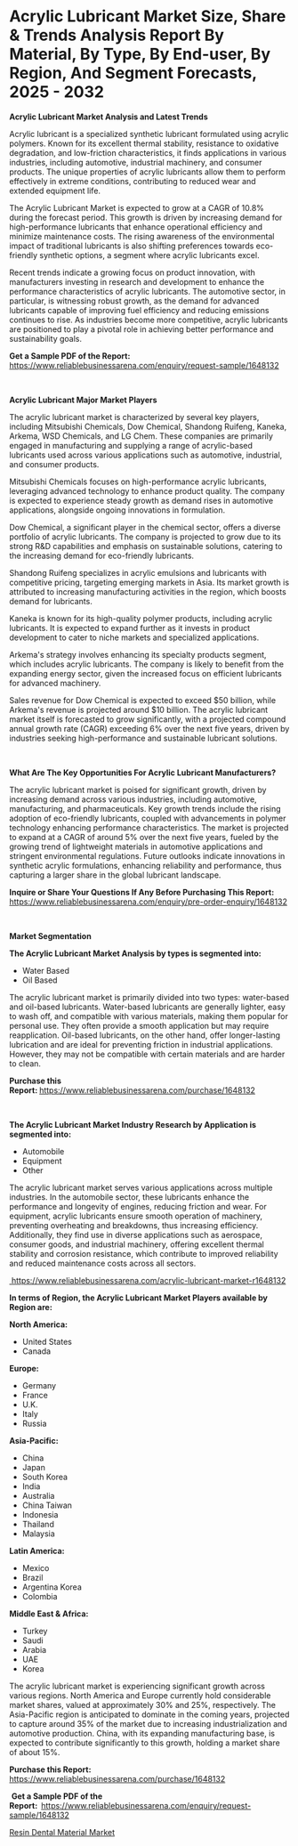<p><h1>Acrylic Lubricant Market Size, Share & Trends Analysis Report By Material, By Type, By End-user, By Region, And Segment Forecasts, 2025 - 2032</h1></p><p><strong>Acrylic Lubricant Market Analysis and Latest Trends</strong></p>
<p><p>Acrylic lubricant is a specialized synthetic lubricant formulated using acrylic polymers. Known for its excellent thermal stability, resistance to oxidative degradation, and low-friction characteristics, it finds applications in various industries, including automotive, industrial machinery, and consumer products. The unique properties of acrylic lubricants allow them to perform effectively in extreme conditions, contributing to reduced wear and extended equipment life.</p><p>The Acrylic Lubricant Market is expected to grow at a CAGR of 10.8% during the forecast period. This growth is driven by increasing demand for high-performance lubricants that enhance operational efficiency and minimize maintenance costs. The rising awareness of the environmental impact of traditional lubricants is also shifting preferences towards eco-friendly synthetic options, a segment where acrylic lubricants excel.</p><p>Recent trends indicate a growing focus on product innovation, with manufacturers investing in research and development to enhance the performance characteristics of acrylic lubricants. The automotive sector, in particular, is witnessing robust growth, as the demand for advanced lubricants capable of improving fuel efficiency and reducing emissions continues to rise. As industries become more competitive, acrylic lubricants are positioned to play a pivotal role in achieving better performance and sustainability goals.</p></p>
<p><strong>Get a Sample PDF of the Report:&nbsp;</strong> <a href="https://www.reliablebusinessarena.com/enquiry/request-sample/1648132?utm_campaign=3272&utm_medium=2&utm_source=Github&utm_content=ia&utm_term=02042025&utm_id=acrylic-lubricant">https://www.reliablebusinessarena.com/enquiry/request-sample/1648132</a></p>
<p>&nbsp;</p>
<p><strong>Acrylic Lubricant Major Market Players</strong></p>
<p><p>The acrylic lubricant market is characterized by several key players, including Mitsubishi Chemicals, Dow Chemical, Shandong Ruifeng, Kaneka, Arkema, WSD Chemicals, and LG Chem. These companies are primarily engaged in manufacturing and supplying a range of acrylic-based lubricants used across various applications such as automotive, industrial, and consumer products.</p><p>Mitsubishi Chemicals focuses on high-performance acrylic lubricants, leveraging advanced technology to enhance product quality. The company is expected to experience steady growth as demand rises in automotive applications, alongside ongoing innovations in formulation. </p><p>Dow Chemical, a significant player in the chemical sector, offers a diverse portfolio of acrylic lubricants. The company is projected to grow due to its strong R&D capabilities and emphasis on sustainable solutions, catering to the increasing demand for eco-friendly lubricants.</p><p>Shandong Ruifeng specializes in acrylic emulsions and lubricants with competitive pricing, targeting emerging markets in Asia. Its market growth is attributed to increasing manufacturing activities in the region, which boosts demand for lubricants.</p><p>Kaneka is known for its high-quality polymer products, including acrylic lubricants. It is expected to expand further as it invests in product development to cater to niche markets and specialized applications.</p><p>Arkema's strategy involves enhancing its specialty products segment, which includes acrylic lubricants. The company is likely to benefit from the expanding energy sector, given the increased focus on efficient lubricants for advanced machinery.</p><p>Sales revenue for Dow Chemical is expected to exceed $50 billion, while Arkema's revenue is projected around $10 billion. The acrylic lubricant market itself is forecasted to grow significantly, with a projected compound annual growth rate (CAGR) exceeding 6% over the next five years, driven by industries seeking high-performance and sustainable lubricant solutions.</p></p>
<p>&nbsp;</p>
<p><strong>What Are The Key Opportunities For Acrylic Lubricant Manufacturers?</strong></p>
<p><p>The acrylic lubricant market is poised for significant growth, driven by increasing demand across various industries, including automotive, manufacturing, and pharmaceuticals. Key growth trends include the rising adoption of eco-friendly lubricants, coupled with advancements in polymer technology enhancing performance characteristics. The market is projected to expand at a CAGR of around 5% over the next five years, fueled by the growing trend of lightweight materials in automotive applications and stringent environmental regulations. Future outlooks indicate innovations in synthetic acrylic formulations, enhancing reliability and performance, thus capturing a larger share in the global lubricant landscape.</p></p>
<p><strong>Inquire or Share Your Questions If Any Before Purchasing This Report:</strong> <a href="https://www.reliablebusinessarena.com/enquiry/pre-order-enquiry/1648132?utm_campaign=3272&utm_medium=2&utm_source=Github&utm_content=ia&utm_term=02042025&utm_id=acrylic-lubricant">https://www.reliablebusinessarena.com/enquiry/pre-order-enquiry/1648132</a></p>
<p>&nbsp;</p>
<p><strong>Market Segmentation</strong></p>
<p><strong>The Acrylic Lubricant Market Analysis by types is segmented into:</strong></p>
<p><ul><li>Water Based</li><li>Oil Based</li></ul></p>
<p><p>The acrylic lubricant market is primarily divided into two types: water-based and oil-based lubricants. Water-based lubricants are generally lighter, easy to wash off, and compatible with various materials, making them popular for personal use. They often provide a smooth application but may require reapplication. Oil-based lubricants, on the other hand, offer longer-lasting lubrication and are ideal for preventing friction in industrial applications. However, they may not be compatible with certain materials and are harder to clean.</p></p>
<p><strong>Purchase this Report:&nbsp;</strong><a href="https://www.reliablebusinessarena.com/purchase/1648132?utm_campaign=3272&utm_medium=2&utm_source=Github&utm_content=ia&utm_term=02042025&utm_id=acrylic-lubricant">https://www.reliablebusinessarena.com/purchase/1648132</a></p>
<p>&nbsp;</p>
<p><strong>The Acrylic Lubricant Market Industry Research by Application is segmented into:</strong></p>
<p><ul><li>Automobile</li><li>Equipment</li><li>Other</li></ul></p>
<p><p>The acrylic lubricant market serves various applications across multiple industries. In the automobile sector, these lubricants enhance the performance and longevity of engines, reducing friction and wear. For equipment, acrylic lubricants ensure smooth operation of machinery, preventing overheating and breakdowns, thus increasing efficiency. Additionally, they find use in diverse applications such as aerospace, consumer goods, and industrial machinery, offering excellent thermal stability and corrosion resistance, which contribute to improved reliability and reduced maintenance costs across all sectors.</p></p>
<p><a href="https://www.reliablebusinessarena.com/acrylic-lubricant-market-r1648132?utm_campaign=3272&utm_medium=2&utm_source=Github&utm_content=ia&utm_term=02042025&utm_id=acrylic-lubricant">&nbsp;https://www.reliablebusinessarena.com/acrylic-lubricant-market-r1648132</a></p>
<p><strong>In terms of Region, the Acrylic Lubricant Market Players available by Region are:</strong></p>
<p>
    <p> <strong> North America: </strong>
        <ul>
            <li>United States</li>
            <li>Canada</li>
        </ul>
        </p> 
    <p> <strong> Europe: </strong>
        <ul>
            <li>Germany</li>
            <li>France</li>
            <li>U.K.</li>
            <li>Italy</li>
            <li>Russia</li>
        </ul>
        </p> 
    <p> <strong> Asia-Pacific: </strong>
        <ul>
            <li>China</li>
            <li>Japan</li>
            <li>South Korea</li>
            <li>India</li>
            <li>Australia</li>
            <li>China Taiwan</li>
            <li>Indonesia</li>
            <li>Thailand</li>
            <li>Malaysia</li>
        </ul>
        </p> 
    <p> <strong> Latin America: </strong>
        <ul>
            <li>Mexico</li>
            <li>Brazil</li>
            <li>Argentina Korea</li>
            <li>Colombia</li>
        </ul>
        </p> 
    <p> <strong> Middle East & Africa: </strong>
        <ul>
            <li>Turkey</li>
            <li>Saudi</li>
            <li>Arabia</li>
            <li>UAE</li>
            <li>Korea</li>
        </ul>
    </p>
    </p>
<p><p>The acrylic lubricant market is experiencing significant growth across various regions. North America and Europe currently hold considerable market shares, valued at approximately 30% and 25%, respectively. The Asia-Pacific region is anticipated to dominate in the coming years, projected to capture around 35% of the market due to increasing industrialization and automotive production. China, with its expanding manufacturing base, is expected to contribute significantly to this growth, holding a market share of about 15%.</p></p>
<p><strong>Purchase this Report: </strong><a href="https://www.reliablebusinessarena.com/purchase/1648132?utm_campaign=3272&utm_medium=2&utm_source=Github&utm_content=ia&utm_term=02042025&utm_id=acrylic-lubricant">https://www.reliablebusinessarena.com/purchase/1648132</a></p>
<p>&nbsp;<strong>Get a Sample PDF of the Report:&nbsp;&nbsp;</strong><a href="https://www.reliablebusinessarena.com/enquiry/request-sample/1648132?utm_campaign=3272&utm_medium=2&utm_source=Github&utm_content=ia&utm_term=02042025&utm_id=acrylic-lubricant">https://www.reliablebusinessarena.com/enquiry/request-sample/1648132</a></p>
<p><strong></strong></p>
<p><p><a href="https://github.com/huelarnzeba29/Market-Research-Report-List-1/blob/main/resin-dental-material-market.md?utm_campaign=3272&utm_medium=2&utm_source=Github&utm_content=ia&utm_term=02042025&utm_id=acrylic-lubricant">Resin Dental Material Market</a></p></p>